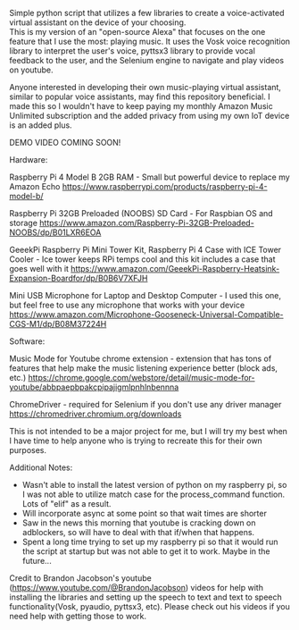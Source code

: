 Simple python script that utilizes a few libraries to create a voice-activated virtual assistant on the device of your choosing.   
This is my version of an "open-source Alexa" that focuses on the one feature that I use the most: playing music.  It uses the Vosk voice recognition library
to interpret the user's voice, pyttsx3 library to provide vocal feedback to the user, and the Selenium engine to navigate and play videos on youtube.

Anyone interested in developing their own music-playing virtual assistant, similar to popular voice assistants, may find this repository beneficial. 
I made this so I wouldn't have to keep paying my monthly Amazon Music Unlimited subscription and the added privacy from using my own IoT device is an added plus.

DEMO VIDEO COMING SOON!

Hardware:

Raspberry Pi 4 Model B 2GB RAM - Small but powerful device to replace my Amazon Echo
https://www.raspberrypi.com/products/raspberry-pi-4-model-b/

Raspberry Pi 32GB Preloaded (NOOBS) SD Card - For Raspbian OS and storage
https://www.amazon.com/Raspberry-Pi-32GB-Preloaded-NOOBS/dp/B01LXR6EOA

GeeekPi Raspberry Pi Mini Tower Kit, Raspberry Pi 4 Case with ICE Tower Cooler - Ice tower keeps RPi temps cool and this kit includes a case that goes well with it
https://www.amazon.com/GeeekPi-Raspberry-Heatsink-Expansion-Boardfor/dp/B0B6V7XFJH

Mini USB Microphone for Laptop and Desktop Computer - I used this one, but feel free to use any microphone that works with your device
https://www.amazon.com/Microphone-Gooseneck-Universal-Compatible-CGS-M1/dp/B08M37224H

Software:

Music Mode for Youtube chrome extension - extension that has tons of features that help make the music listening experience better (block ads, etc.)
https://chrome.google.com/webstore/detail/music-mode-for-youtube/abbpaepbpakcpipajigmlpnhlnbennna

ChromeDriver - required for Selenium if you don't use any driver manager
https://chromedriver.chromium.org/downloads


This is not intended to be a major project for me, but I will try my best when I have time to help anyone who is trying to recreate this for their own purposes.

Additional Notes: 
- Wasn't able to install the latest version of python on my raspberry pi, so I was not able to utilize match case for the process_command function.  Lots of "elif" as a result.
- Will incorporate async at some point so that wait times are shorter
- Saw in the news this morning that youtube is cracking down on adblockers, so will have to deal with that if/when that happens.
- Spent a long time trying to set up my raspberry pi so that it would run the script at startup but was not able to get it to work.  Maybe in the future...

Credit to Brandon Jacobson's youtube (https://www.youtube.com/@BrandonJacobson) videos for help with installing the libraries and setting up the 
speech to text and text to speech functionality(Vosk, pyaudio, pyttsx3, etc).  Please check out his videos if you need help with getting those to work.
